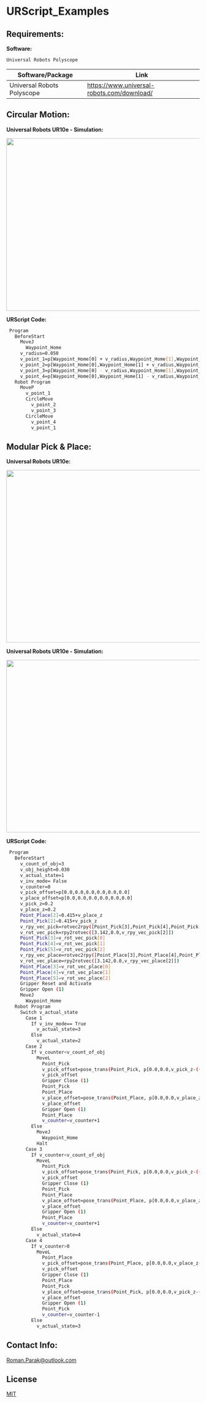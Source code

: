 # URScript_Examples

## Requirements:

**Software:**
```bash
Universal Robots Polyscope
```

| Software/Package           | Link                                                                                  |
| -------------------------- | ------------------------------------------------------------------------------------- |
| Universal Robots Polyscope | https://www.universal-robots.com/download/                                            |

## Circular Motion:

**Universal Robots UR10e - Simulation:**
<p align="center">
 <img src="https://github.com/rparak/URScript_Examples/blob/main/images/move_circle_ursim.PNG" width="600" height="450">
</p>

**URScript Code:**
```bash
 Program
   BeforeStart
     MoveJ
       Waypoint_Home
     v_radius≔0.050
     v_point_1≔p[Waypoint_Home[0] + v_radius,Waypoint_Home[1],Waypoint_Home[2],Waypoint_Home[3],Waypoint_Home[4],Waypoint_Home[5]]
     v_point_2≔p[Waypoint_Home[0],Waypoint_Home[1] + v_radius,Waypoint_Home[2],Waypoint_Home[3],Waypoint_Home[4],Waypoint_Home[5]]
     v_point_3≔p[Waypoint_Home[0] - v_radius,Waypoint_Home[1],Waypoint_Home[2],Waypoint_Home[3],Waypoint_Home[4],Waypoint_Home[5]]
     v_point_4≔p[Waypoint_Home[0],Waypoint_Home[1] - v_radius,Waypoint_Home[2],Waypoint_Home[3],Waypoint_Home[4],Waypoint_Home[5]]
   Robot Program
     MoveP
       v_point_1
       CircleMove
         v_point_2
         v_point_3
       CircleMove
         v_point_4
         v_point_1
```

## Modular Pick & Place:

**Universal Robots UR10e:**
<p align="center">
 <img src="https://github.com/rparak/URScript_Examples/blob/main/images/pick_and_place_rw.png" width="600" height="450">
</p>

**Universal Robots UR10e - Simulation:**
<p align="center">
 <img src="https://github.com/rparak/URScript_Examples/blob/main/images/pick_and_place_ursim.PNG" width="600" height="450">
</p>

**URScript Code:**
```bash
 Program
   BeforeStart
     v_count_of_obj≔3
     v_obj_height≔0.030
     v_actual_state≔1
     v_inv_mode≔ False 
     v_counter≔0
     v_pick_offset≔p[0.0,0.0,0.0,0.0,0.0,0.0]
     v_place_offset≔p[0.0,0.0,0.0,0.0,0.0,0.0]
     v_pick_z≔0.2
     v_place_z≔0.2
     Point_Place[2]=0.415+v_place_z
     Point_Pick[2]=0.415+v_pick_z
     v_rpy_vec_pick≔rotvec2rpy([Point_Pick[3],Point_Pick[4],Point_Pick[5]])
     v_rot_vec_pick≔rpy2rotvec([3.142,0.0,v_rpy_vec_pick[2]])
     Point_Pick[3]=v_rot_vec_pick[0]
     Point_Pick[4]=v_rot_vec_pick[1]
     Point_Pick[5]=v_rot_vec_pick[2]
     v_rpy_vec_place≔rotvec2rpy([Point_Place[3],Point_Place[4],Point_Place[5]])
     v_rot_vec_place≔rpy2rotvec([3.142,0.0,v_rpy_vec_place[2]])
     Point_Place[3]=v_rot_vec_place[0]
     Point_Place[4]=v_rot_vec_place[1]
     Point_Place[5]=v_rot_vec_place[2]
     Gripper Reset and Activate
     Gripper Open (1)
     MoveJ
       Waypoint_Home
   Robot Program
     Switch v_actual_state
       Case 1
         If v_inv_mode== True 
           v_actual_state≔3
         Else
           v_actual_state≔2
       Case 2
         If v_counter<v_count_of_obj
           MoveL
             Point_Pick
             v_pick_offset≔pose_trans(Point_Pick, p[0.0,0.0,v_pick_z-((v_count_of_obj-(v_counter+1))*v_obj_height),0.0,0.0,0.0])
             v_pick_offset
             Gripper Close (1)
             Point_Pick
             Point_Place
             v_place_offset≔pose_trans(Point_Place, p[0.0,0.0,v_place_z-(v_counter*v_obj_height),0.0,0.0,0.0])
             v_place_offset
             Gripper Open (1)
             Point_Place
             v_counter=v_counter+1
         Else
           MoveJ
             Waypoint_Home
           Halt
       Case 3
         If v_counter<v_count_of_obj
           MoveL
             Point_Pick
             v_pick_offset≔pose_trans(Point_Pick, p[0.0,0.0,v_pick_z-((v_count_of_obj-(v_counter+1))*v_obj_height),0.0,0.0,0.0])
             v_pick_offset
             Gripper Close (1)
             Point_Pick
             Point_Place
             v_place_offset≔pose_trans(Point_Place, p[0.0,0.0,v_place_z-(v_counter*v_obj_height),0.0,0.0,0.0])
             v_place_offset
             Gripper Open (1)
             Point_Place
             v_counter=v_counter+1
         Else
           v_actual_state≔4
       Case 4
         If v_counter>0
           MoveL
             Point_Place
             v_pick_offset≔pose_trans(Point_Place, p[0.0,0.0,v_place_z-((v_counter-1)*v_obj_height),0.0,0.0,0.0])
             v_pick_offset
             Gripper Close (1)
             Point_Place
             Point_Pick
             v_place_offset≔pose_trans(Point_Pick, p[0.0,0.0,v_pick_z-((v_count_of_obj-v_counter)*v_obj_height),0.0,0.0,0.0])
             v_place_offset
             Gripper Open (1)
             Point_Pick
             v_counter=v_counter-1
         Else
           v_actual_state≔3

```

## Contact Info:
Roman.Parak@outlook.com

## License
[MIT](https://choosealicense.com/licenses/mit/)
